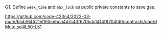 G1. Define ``week_time`` and ``max_lock`` as public private constants to save gas. 

https://github.com/code-423n4/2023-03-mute/blob/64521eff60cebca4d7c43f670bdc1414f8704fd0/contracts/dao/dMute.sol#L50-L51